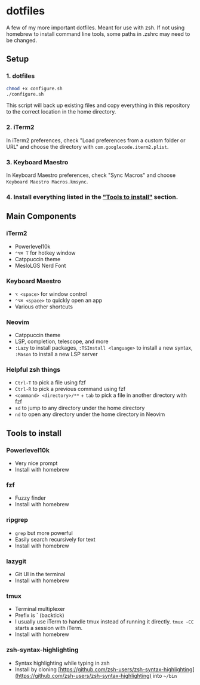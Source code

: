 # dotfiles

A few of my more important dotfiles. Meant for use with zsh. If not using homebrew to install command line tools, some paths in .zshrc may need to be changed.

## Setup
### 1. dotfiles
```bash
chmod +x configure.sh
./configure.sh
```
This script will back up existing files and copy everything in this repository to the correct location in the home directory.

### 2. iTerm2
In iTerm2 preferences, check "Load preferences from a custom folder or URL" and choose the directory with `com.googlecode.iterm2.plist`.

### 3. Keyboard Maestro
In Keyboard Maestro preferences, check "Sync Macros" and choose `Keyboard Maestro Macros.kmsync`.

### 4. Install everything listed in the ["Tools to install"](#tools-to-install) section.


## Main Components
### iTerm2
- Powerlevel10k
- `⌃⌥⌘ T` for hotkey window
- Catppuccin theme
- MesloLGS Nerd Font

### Keyboard Maestro
- `⌥ <space>` for window control
- `⌃⌥⌘ <space>` to quickly open an app
- Various other shortcuts

### Neovim
- Catppuccin theme
- LSP, completion, telescope, and more
- `:Lazy` to install packages, `:TSInstall <language>` to install a new syntax, `:Mason` to install a new LSP server

### Helpful zsh things
- `Ctrl-T` to pick a file using fzf
- `Ctrl-R` to pick a previous command using fzf
- `<command> <directory>/**` + `tab` to pick a file in another directory with fzf
- `sd` to jump to any directory under the home directory
- `nd` to open any directory under the home directory in Neovim


## Tools to install
### Powerlevel10k
- Very nice prompt
- Install with homebrew

### fzf
- Fuzzy finder
- Install with homebrew

### ripgrep
- `grep` but more powerful
- Easily search recursively for text
- Install with homebrew

### lazygit
- Git UI in the terminal
- Install with homebrew

### tmux
- Terminal multiplexer
- Prefix is \` (backtick)
- I usually use iTerm to handle tmux instead of running it directly.  `tmux -CC` starts a session with iTerm.
- Install with homebrew

### zsh-syntax-highlighting
- Syntax highlighting while typing in zsh
- Install by cloning [https://github.com/zsh-users/zsh-syntax-highlighting](https://github.com/zsh-users/zsh-syntax-highlighting) into `~/bin`
